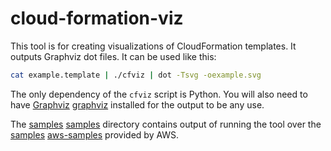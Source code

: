 cloud-formation-viz
===================

This tool is for creating visualizations of CloudFormation templates.
It outputs Graphviz dot files. It can be used like this:

```` bash
cat example.template | ./cfviz | dot -Tsvg -oexample.svg
````

The only dependency of the `cfviz` script is Python. You will also
need to have [Graphviz] [graphviz] installed for the output to be any
use.

The [samples] [samples] directory contains output of running the tool
over the [samples] [aws-samples] provided by AWS.

[aws-samples]: http://aws.amazon.com/cloudformation/aws-cloudformation-templates/
[graphviz]: http://www.graphviz.org/
[samples]: https://github.com/benbc/cloud-formation-viz/tree/master/samples
